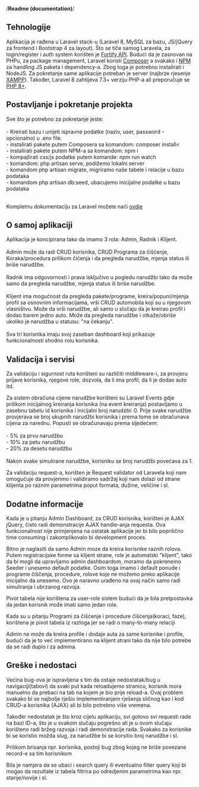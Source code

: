 /**Readme (documentation)**/


## Tehnologije

<p>Aplikacija je rađena u Laravel stack-u (Laravel 8, MySQL za bazu, JS/jQuery za frontend i Bootstrap 4 za layout). Što se tiče samog Laravela, za login/register i auth system korišten je <a href="https://laravel.com/docs/8.x/fortify" target="_blank">Fortify API</a>. Budući da je zasnovan na PHPu, za package management, Laravel koristi <a target="_blank" href="https://getcomposer.org/">Composer</a> a svakako i <a target="_blank" href="https://docs.npmjs.com/downloading-and-installing-node-js-and-npm">NPM</a> za handling JS paketa i dependency-a. Zbog toga je potrebno instalirati i NodeJS. Za pokretanje same aplikacije potreban je server (najbrze rjesenje <a target="_blank" href="https://www.apachefriends.org/">XAMPP</a>). Također, Laravel 8 zahtijeva 7.3+ verziju PHP-a ali preporučuje se <a target="_blank" href="https://www.php.net/downloads.php">PHP 8+</a>.</p>

## Postavljanje i pokretanje projekta

<p>Sve što je potrebno za pokretanje jeste:<br><br>
    - Kreirati bazu i unijeti ispravne podatke (naziv, user, password - opcionalno) u .env file.<br>
    - instalirati pakete putem Composera sa komandom: composer install<<br>
    - instalirati pakete putem NPM-a sa komandom: npm i<br>
    - kompajlirati css/js podatke putem komande: npm run watch<br>
    - komandom: php artisan serve, podižemo lokalni server<br>
    - komandom php artisan migrate, migriramo naše tabele i relacije u bazu podataka<br>
    - komandom php artisan db:seed, ubacujemo inicijalne podatke u bazu podataka<br><br></p>
<p>Kompletnu dokumentaciju za Laravel možete naći <a href="https://laravel.com/docs/8.x" target="_blank">ovdje</a></p>

## O samoj aplikaciji

<p>Aplikacija je koncipirana tako da imamo 3 rola: Admin, Radnik i Klijent.<br><br>Admin može da radi CRUD korisnika, CRUD Programa za čišćenje, Koraka/procedura prilikom čićenja i da pregleda narudžbe, mjenja status ili briše narudžbe.<br><br>Radnik ima odgovornosti i prava isključivo u pogledu narudžbi tako da može samo da pregleda narudžbe, mjenja status ili briše narudžbe.<br><br>Klijent ima mogućnost da pregleda pakete/programe, kreira/popuni/mjenja profil sa osnovnim informacijama, vrši CRUD automobila koji su u njegovom vlasništvu. Može da vrši narudžbe, ali samo u slučaju da je kreirao profil i dodao barem jedno auto. Može da pregleda narudžbe i otkaže/obriše ukoliko je narudžba u statusu: "na čekanju".<br><br>Sva tri korisnika imaju svoj zaseban dashboard koji prikazuje funkcionalnosti shodno rolu korisnika.

## Validacija i servisi

<p>Za validaciju i sigurnost ruta korišteni su različiti middleware-i, za provjeru prijave korisnika, njegove role, dozvola, da li ima profil, da li je dodao auto itd.</p>
<p>Za sistem obračuna cijene narudžbe korišteni su Laravel Events gdje prilikom inicijalnog kreiranja korisnika (na event kreiranja) postavljamo u zasebnu tabelu id korisnika i inicijalni broj narudzbi: 0. Prije svake narudžbe provjerava se broj ukupnih narudžbi korisnika i prema tome se obračunava cijena za narednu. Popusti se obračunavaju prema sljedećem:<br><br>
- 5% za prvu narudžbu<br>
- 10% za petu narudžbu<br>
- 20% za desetu narudžbu<br><br>
Nakon svake simulirane narudžbe, korisniku se broj narudžbi povećava za 1.</p>
<p>Za validaciju request-a, korišten je Request validator od Laravela koji nam omogućuje da provjerimo i validiramo sadržaj koji nam dolazi od strane klijenta po raznim parametrima poput formata, dužine, veličine i  sl.</p>

## Dodatne informacije

<p>Kada je u pitanju Admin Dashboard, za CRUD korisnika, korišten je AJAX jQuery, čisto radi demonstracije AJAX handle-anja requesta. Ova funkcionalnost nije primjenjena na ostatak aplikacije jer bi bilo poprilično time consuming i zakomplikovalo bi development proces.</p>
<p>Bitno je naglasiti da samo Admin moze da kreira korisnike raznih rolova. Putem registracijske forme sa klijent strane, role je automatski "klijent", tako da bi mogli da upravljamo admin dashboardom, moramo da pokrenemo Seeder i unesemo default podatke. Osim toga imamo i default ponude i programe čiščenja, procedure, rolove koje ne možemo preko aplikacije inicijalno da unesemo. Ovo je naravno urađeno na ovaj način samo radi simuliranja i ubrzanog razvoja.</p>
<p>Pivot tabela nije korištena za user-role sistem budući da je bila pretpostavka da jedan korisnik može imati samo jedan role.</p>
<p>Kada su u pitanju Programi za čišćenje i procedure čišćenja(koraci, faze), korištena je pivot tabela iz razloga jer se radi o many-to-many relaciji</p>
<p>Admin ne može da kreira profile i dodaje auta za same korisnike i profile, budući da je to već implementirano na klijent strani tako da nije bilo potrebe da se radi duplo i za admina.</p>
                    
## Greške i nedostaci
<p>Većina bug-ova je ispravljena s tim da ostaje nedostatak/bug u navigaciji(tabovi) da svaki put kada reloadujemo stranicu, korisnik mora manuelno da prebaci na tab na kojem je bio prije reload-a. Ovaj problem svakako bi se najbolje rješio implementiranjem rješenja sličnog kao i kod CRUD-a korisnika (AJAX) ali bi bilo potrebno više vremena.</p>
<p>Također nedostatak je što kroz cijelu aplikaciju, svi gotovo svi requesti rade na bazi ID-a, što je u svakom slučaju pogrešno ali je u ovom slučaju korišteno radi bržeg razvoja i radi demonstracije rada. Svakako za korisnike bi se koristio možda slug, za narudžbe bi se korsitio broj narudžbe i sl.</p>
<p>Prilikom brisanja npr. korisnika, postoji bug zbog kojeg ne briše povezane record-e sa tim korisnikom</p>
<p>Bila je namjera da se ubaci i search query ili eventualno filter query koji bi mogao da rezultate iz tabela filtrira po odredjenim parametrima kao npr. starije/novije i sl.</p>
